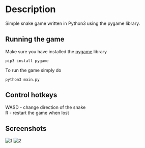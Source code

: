 # Description
Simple snake game written in Python3 using the pygame library.

## Running the game
Make sure you have installed the [pygame](https://pypi.org/project/pygame/) library
```
pip3 install pygame
```
To run the game simply do
```
python3 main.py
```

## Control hotkeys
WASD - change direction of the snake\
R - restart the game when lost

## Screenshots
![1](https://user-images.githubusercontent.com/101511232/158064267-806e39ef-dc06-4c8a-a7ee-3da0c8212b7b.png)
![2](https://user-images.githubusercontent.com/101511232/158064192-6c885e19-f757-43a9-bffe-4288cdfe9b44.png)